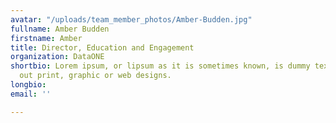 ```yaml
---
avatar: "/uploads/team_member_photos/Amber-Budden.jpg"
fullname: Amber Budden
firstname: Amber
title: Director, Education and Engagement
organization: DataONE
shortbio: Lorem ipsum, or lipsum as it is sometimes known, is dummy text used in laying
  out print, graphic or web designs.
longbio: 
email: ''

---
```

